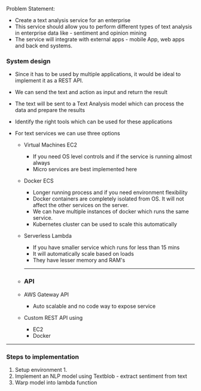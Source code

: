 
Problem Statement:
- Create a text analysis service for an enterprise
- This service should allow you to perform different types of text analysis in enterprise data like - sentiment and opinion mining
- The service will integrate with external apps - mobile App, web apps and back end systems. 



### System design

- Since it has to be used by multiple applications, it would be ideal to implement it as a REST API. 
- We can send the text and action as input and return the result
- The text will be sent to a Text Analysis model which can process the data and prepare the results
- Identify the right tools which can be used for these applications

- For text services  we can use three options
	- Virtual Machines EC2
		- If you need OS level controls and if the service is running almost always
		-  Micro services are best implemented here
	- Docker ECS
		- Longer running process and if you need environment flexibility
		- Docker containers are completely isolated from OS. It will not affect the other services on the server. 
		- We can have multiple instances of docker which runs the same service. 
		- Kubernetes cluster can be used to scale this automatically
	- Serverless Lambda
		- If you have smaller service which runs for less than 15 mins
		- It will automatically scale based on loads
		- They have lesser memory and RAM's
		
		---
	- ### API 
	
	- AWS Gateway API
		- Auto scalable and no code way to expose service
		
	- Custom REST API using
		- EC2 
		- Docker

---
### Steps to implementation
1. Setup environment
	1. 
2. Implement an NLP model using Textblob - extract sentiment from text
3. Warp model into lambda function